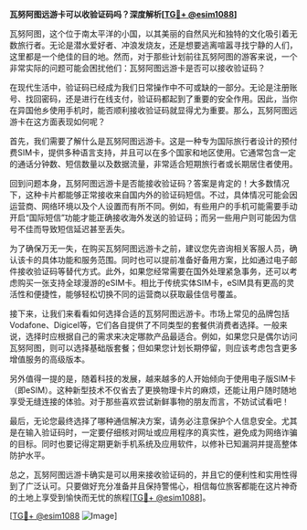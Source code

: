 **瓦努阿图远游卡可以收验证码吗？深度解析[[TG💪+ @esim1088](https://t.me/s/esim1088)]**

瓦努阿图，这个位于南太平洋的小国，以其美丽的自然风光和独特的文化吸引着无数旅行者。无论是潜水爱好者、冲浪发烧友，还是想要逃离喧嚣寻找宁静的人们，这里都是一个绝佳的目的地。然而，对于那些计划前往瓦努阿图的游客来说，一个非常实际的问题可能会困扰他们：瓦努阿图远游卡是否可以接收验证码？

在现代生活中，验证码已经成为我们日常操作中不可或缺的一部分。无论是注册账号、找回密码，还是进行在线支付，验证码都起到了重要的安全作用。因此，当你在异国他乡使用手机时，能否顺利接收验证码就显得尤为重要。那么，瓦努阿图远游卡在这方面表现如何呢？

首先，我们需要了解什么是瓦努阿图远游卡。这是一种专为国际旅行者设计的预付费SIM卡，提供多种语言支持，并且可以在多个国家和地区使用。它通常包含一定的通话分钟数、短信数量以及数据流量，非常适合短期旅行者或长期居住者使用。

回到问题本身，瓦努阿图远游卡是否能接收验证码？答案是肯定的！大多数情况下，这种卡片都能够正常接收来自国内外的验证码短信。不过，具体情况可能会因运营商、网络环境以及个人设置而有所不同。例如，有些用户的手机可能需要手动开启“国际短信”功能才能正确接收海外发送的验证码；而另一些用户则可能因为信号不佳而导致短信延迟甚至丢失。

为了确保万无一失，在购买瓦努阿图远游卡之前，建议您先咨询相关客服人员，确认该卡的具体功能和服务范围。同时也可以提前准备好备用方案，比如通过电子邮件接收验证码等替代方式。此外，如果您经常需要在国外处理紧急事务，还可以考虑购买一张支持全球漫游的eSIM卡。相比于传统实体SIM卡，eSIM具有更高的灵活性和便捷性，能够轻松切换不同的运营商以获取最佳信号覆盖。

接下来，让我们来看看如何选择合适的瓦努阿图远游卡。市场上常见的品牌包括Vodafone、Digicel等，它们各自提供了不同类型的套餐供消费者选择。一般来说，选择时应根据自己的需求来决定哪款产品最适合。例如，如果您只是偶尔访问瓦努阿图，则可以选择基础版套餐；但如果您计划长期停留，则应该考虑包含更多增值服务的高级版本。

另外值得一提的是，随着科技的发展，越来越多的人开始倾向于使用电子版SIM卡（即eSIM）。这种新型技术不仅省去了更换物理卡片的麻烦，还能让用户随时随地享受无缝连接的体验。对于那些喜欢尝试新鲜事物的朋友而言，不妨试试看吧！

最后，无论您最终选择了哪种通信解决方案，请务必注意保护个人信息安全。尤其是在输入验证码时，一定要仔细核对网址或应用程序的真实性，避免成为网络诈骗的目标。同时也要记得定期更新手机系统及应用软件，以修补已知漏洞并提高整体防护水平。

总之，瓦努阿图远游卡确实是可以用来接收验证码的，并且它的便利性和实用性得到了广泛认可。只要做好充分准备并且保持警惕心，相信每位旅客都能在这片神奇的土地上享受到愉快而无忧的旅程[[TG💪+ @esim1088](https://t.me/s/esim1088)]。

[[TG💪+ @esim1088](https://t.me/s/esim1088) ![Image](https://i.postimg.cc/4NQfJmqS/Snipaste-2025-05-13-00-14-12.png)]